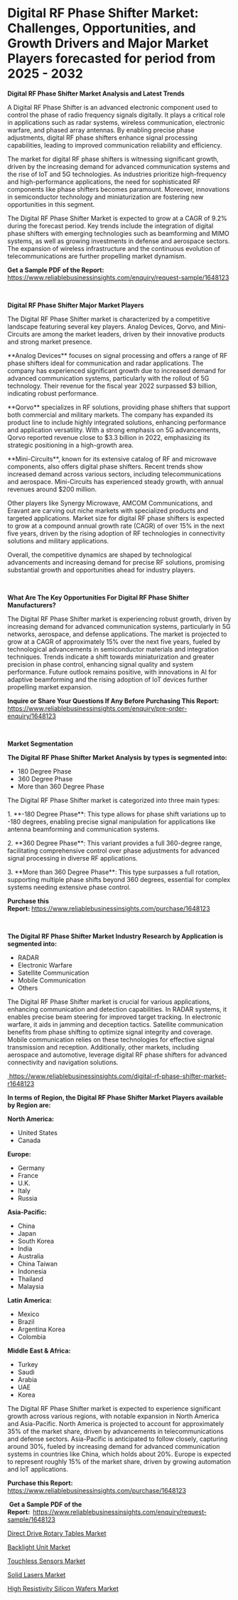 <p><h1>Digital RF Phase Shifter Market: Challenges, Opportunities, and Growth Drivers and Major Market Players forecasted for period from 2025 - 2032</h1></p><p><strong>Digital RF Phase Shifter Market Analysis and Latest Trends</strong></p>
<p><p>A Digital RF Phase Shifter is an advanced electronic component used to control the phase of radio frequency signals digitally. It plays a critical role in applications such as radar systems, wireless communication, electronic warfare, and phased array antennas. By enabling precise phase adjustments, digital RF phase shifters enhance signal processing capabilities, leading to improved communication reliability and efficiency.</p><p>The market for digital RF phase shifters is witnessing significant growth, driven by the increasing demand for advanced communication systems and the rise of IoT and 5G technologies. As industries prioritize high-frequency and high-performance applications, the need for sophisticated RF components like phase shifters becomes paramount. Moreover, innovations in semiconductor technology and miniaturization are fostering new opportunities in this segment.</p><p>The Digital RF Phase Shifter Market is expected to grow at a CAGR of 9.2% during the forecast period. Key trends include the integration of digital phase shifters with emerging technologies such as beamforming and MIMO systems, as well as growing investments in defense and aerospace sectors. The expansion of wireless infrastructure and the continuous evolution of telecommunications are further propelling market dynamism.</p></p>
<p><strong>Get a Sample PDF of the Report:&nbsp;</strong> <a href="https://www.reliablebusinessinsights.com/enquiry/request-sample/1648123?utm_campaign=112&utm_medium=2&utm_source=Github&utm_content=ia&utm_term=06042025&utm_id=digital-rf-phase-shifter">https://www.reliablebusinessinsights.com/enquiry/request-sample/1648123</a></p>
<p>&nbsp;</p>
<p><strong>Digital RF Phase Shifter Major Market Players</strong></p>
<p><p>The Digital RF Phase Shifter market is characterized by a competitive landscape featuring several key players. Analog Devices, Qorvo, and Mini-Circuits are among the market leaders, driven by their innovative products and strong market presence.</p><p>**Analog Devices** focuses on signal processing and offers a range of RF phase shifters ideal for communication and radar applications. The company has experienced significant growth due to increased demand for advanced communication systems, particularly with the rollout of 5G technology. Their revenue for the fiscal year 2022 surpassed $3 billion, indicating robust performance.</p><p>**Qorvo** specializes in RF solutions, providing phase shifters that support both commercial and military markets. The company has expanded its product line to include highly integrated solutions, enhancing performance and application versatility. With a strong emphasis on 5G advancements, Qorvo reported revenue close to $3.3 billion in 2022, emphasizing its strategic positioning in a high-growth area.</p><p>**Mini-Circuits**, known for its extensive catalog of RF and microwave components, also offers digital phase shifters. Recent trends show increased demand across various sectors, including telecommunications and aerospace. Mini-Circuits has experienced steady growth, with annual revenues around $200 million.</p><p>Other players like Synergy Microwave, AMCOM Communications, and Eravant are carving out niche markets with specialized products and targeted applications. Market size for digital RF phase shifters is expected to grow at a compound annual growth rate (CAGR) of over 15% in the next five years, driven by the rising adoption of RF technologies in connectivity solutions and military applications.</p><p>Overall, the competitive dynamics are shaped by technological advancements and increasing demand for precise RF solutions, promising substantial growth and opportunities ahead for industry players.</p></p>
<p>&nbsp;</p>
<p><strong>What Are The Key Opportunities For Digital RF Phase Shifter Manufacturers?</strong></p>
<p><p>The Digital RF Phase Shifter market is experiencing robust growth, driven by increasing demand for advanced communication systems, particularly in 5G networks, aerospace, and defense applications. The market is projected to grow at a CAGR of approximately 15% over the next five years, fueled by technological advancements in semiconductor materials and integration techniques. Trends indicate a shift towards miniaturization and greater precision in phase control, enhancing signal quality and system performance. Future outlook remains positive, with innovations in AI for adaptive beamforming and the rising adoption of IoT devices further propelling market expansion.</p></p>
<p><strong>Inquire or Share Your Questions If Any Before Purchasing This Report:</strong> <a href="https://www.reliablebusinessinsights.com/enquiry/pre-order-enquiry/1648123?utm_campaign=112&utm_medium=2&utm_source=Github&utm_content=ia&utm_term=06042025&utm_id=digital-rf-phase-shifter">https://www.reliablebusinessinsights.com/enquiry/pre-order-enquiry/1648123</a></p>
<p>&nbsp;</p>
<p><strong>Market Segmentation</strong></p>
<p><strong>The Digital RF Phase Shifter Market Analysis by types is segmented into:</strong></p>
<p><ul><li>180 Degree Phase</li><li>360 Degree Phase</li><li>More than 360 Degree Phase</li></ul></p>
<p><p>The Digital RF Phase Shifter market is categorized into three main types: </p><p>1. **-180 Degree Phase**: This type allows for phase shift variations up to -180 degrees, enabling precise signal manipulation for applications like antenna beamforming and communication systems.</p><p>2. **360 Degree Phase**: This variant provides a full 360-degree range, facilitating comprehensive control over phase adjustments for advanced signal processing in diverse RF applications.</p><p>3. **More than 360 Degree Phase**: This type surpasses a full rotation, supporting multiple phase shifts beyond 360 degrees, essential for complex systems needing extensive phase control.</p></p>
<p><strong>Purchase this Report:&nbsp;</strong><a href="https://www.reliablebusinessinsights.com/purchase/1648123?utm_campaign=112&utm_medium=2&utm_source=Github&utm_content=ia&utm_term=06042025&utm_id=digital-rf-phase-shifter">https://www.reliablebusinessinsights.com/purchase/1648123</a></p>
<p>&nbsp;</p>
<p><strong>The Digital RF Phase Shifter Market Industry Research by Application is segmented into:</strong></p>
<p><ul><li>RADAR</li><li>Electronic Warfare</li><li>Satellite Communication</li><li>Mobile Communication</li><li>Others</li></ul></p>
<p><p>The Digital RF Phase Shifter market is crucial for various applications, enhancing communication and detection capabilities. In RADAR systems, it enables precise beam steering for improved target tracking. In electronic warfare, it aids in jamming and deception tactics. Satellite communication benefits from phase shifting to optimize signal integrity and coverage. Mobile communication relies on these technologies for effective signal transmission and reception. Additionally, other markets, including aerospace and automotive, leverage digital RF phase shifters for advanced connectivity and navigation solutions.</p></p>
<p><a href="https://www.reliablebusinessinsights.com/digital-rf-phase-shifter-market-r1648123?utm_campaign=112&utm_medium=2&utm_source=Github&utm_content=ia&utm_term=06042025&utm_id=digital-rf-phase-shifter">&nbsp;https://www.reliablebusinessinsights.com/digital-rf-phase-shifter-market-r1648123</a></p>
<p><strong>In terms of Region, the Digital RF Phase Shifter Market Players available by Region are:</strong></p>
<p>
    <p> <strong> North America: </strong>
        <ul>
            <li>United States</li>
            <li>Canada</li>
        </ul>
        </p> 
    <p> <strong> Europe: </strong>
        <ul>
            <li>Germany</li>
            <li>France</li>
            <li>U.K.</li>
            <li>Italy</li>
            <li>Russia</li>
        </ul>
        </p> 
    <p> <strong> Asia-Pacific: </strong>
        <ul>
            <li>China</li>
            <li>Japan</li>
            <li>South Korea</li>
            <li>India</li>
            <li>Australia</li>
            <li>China Taiwan</li>
            <li>Indonesia</li>
            <li>Thailand</li>
            <li>Malaysia</li>
        </ul>
        </p> 
    <p> <strong> Latin America: </strong>
        <ul>
            <li>Mexico</li>
            <li>Brazil</li>
            <li>Argentina Korea</li>
            <li>Colombia</li>
        </ul>
        </p> 
    <p> <strong> Middle East & Africa: </strong>
        <ul>
            <li>Turkey</li>
            <li>Saudi</li>
            <li>Arabia</li>
            <li>UAE</li>
            <li>Korea</li>
        </ul>
    </p>
    </p>
<p><p>The Digital RF Phase Shifter market is expected to experience significant growth across various regions, with notable expansion in North America and Asia-Pacific. North America is projected to account for approximately 35% of the market share, driven by advancements in telecommunications and defense sectors. Asia-Pacific is anticipated to follow closely, capturing around 30%, fueled by increasing demand for advanced communication systems in countries like China, which holds about 20%. Europe is expected to represent roughly 15% of the market share, driven by growing automation and IoT applications.</p></p>
<p><strong>Purchase this Report: </strong><a href="https://www.reliablebusinessinsights.com/purchase/1648123?utm_campaign=112&utm_medium=2&utm_source=Github&utm_content=ia&utm_term=06042025&utm_id=digital-rf-phase-shifter">https://www.reliablebusinessinsights.com/purchase/1648123</a></p>
<p>&nbsp;<strong>Get a Sample PDF of the Report:&nbsp;&nbsp;</strong><a href="https://www.reliablebusinessinsights.com/enquiry/request-sample/1648123?utm_campaign=112&utm_medium=2&utm_source=Github&utm_content=ia&utm_term=06042025&utm_id=digital-rf-phase-shifter">https://www.reliablebusinessinsights.com/enquiry/request-sample/1648123</a></p>
<p><strong></strong></p>
<p><p><a href="https://github.com/tandepinho3p/Market-Research-Report-List-1/blob/main/direct-drive-rotary-tables-market.md?utm_campaign=112&utm_medium=2&utm_source=Github&utm_content=ia&utm_term=06042025&utm_id=digital-rf-phase-shifter">Direct Drive Rotary Tables Market</a></p><p><a href="https://github.com/guyerkanakwu/Market-Research-Report-List-1/blob/main/backlight-unit-market.md?utm_campaign=112&utm_medium=2&utm_source=Github&utm_content=ia&utm_term=06042025&utm_id=digital-rf-phase-shifter">Backlight Unit Market</a></p><p><a href="https://github.com/totrisammir/Market-Research-Report-List-1/blob/main/touchless-sensors-market.md?utm_campaign=112&utm_medium=2&utm_source=Github&utm_content=ia&utm_term=06042025&utm_id=digital-rf-phase-shifter">Touchless Sensors Market</a></p><p><a href="https://github.com/latilsmickl8/Market-Research-Report-List-1/blob/main/solid-lasers-market.md?utm_campaign=112&utm_medium=2&utm_source=Github&utm_content=ia&utm_term=06042025&utm_id=digital-rf-phase-shifter">Solid Lasers Market</a></p><p><a href="https://github.com/haklagjbj/Market-Research-Report-List-1/blob/main/high-resistivity-silicon-wafers-market.md?utm_campaign=112&utm_medium=2&utm_source=Github&utm_content=ia&utm_term=06042025&utm_id=digital-rf-phase-shifter">High Resistivity Silicon Wafers Market</a></p></p>